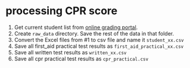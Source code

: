 # processing CPR score

1. Get current student list from [online grading portal](https://sis-phuket10.psu.ac.th).
2. Create `raw_data` directory. Save the rest of the data in that folder.
3. Convert the Excel files from #1 to csv file and name it `student_xx.csv`
4. Save all first_aid practical test results as `first_aid_practical_xx.csv`
5. Save all written test results as `written_xx.csv`
6. Save all cpr practical test results as `cpr_practical.csv`